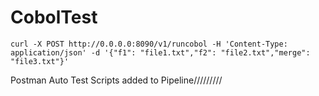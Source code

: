# CobolTest
```
curl -X POST http://0.0.0.0:8090/v1/runcobol -H 'Content-Type: application/json' -d '{"f1": "file1.txt","f2": "file2.txt","merge": "file3.txt"}'
```
Postman Auto Test Scripts added to Pipeline/////////
